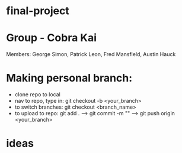 # final-project

# Group - Cobra Kai
Members:
George Simon, Patrick Leon, Fred Mansfield, Austin Hauck

# Making personal branch:
- clone repo to local
- nav to repo, type in: git checkout -b <your_branch>
- to switch branches: git checkout <branch_name>
- to upload to repo: git add . --> git commit -m "<descriptive message>" --> git push origin <your_branch>

# ideas

